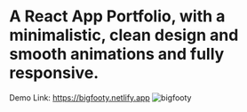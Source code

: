 # A React App Portfolio, with a minimalistic, clean design and smooth animations and fully responsive. 
Demo Link: https://bigfooty.netlify.app
![bigfooty](https://github.com/viiDane/bigfooty_portfolio/assets/106529400/157bf87e-f283-4abc-b50b-27df38302aae)
